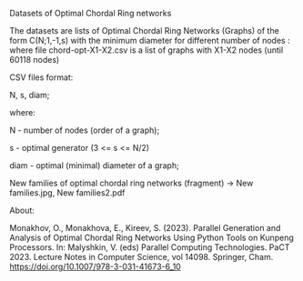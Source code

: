 Datasets of Optimal Chordal Ring networks

The datasets are lists of Optimal Chordal Ring Networks (Graphs) of the form C(N;1,-1,s) with the minimum diameter for different number of nodes : where file chord-opt-X1-X2.csv is a list of graphs with X1-X2 nodes (until 60118 nodes)

CSV files format:

N, s, diam;

where:

N - number of nodes (order of a graph);

s - optimal generator (3 <= s <= N/2)

diam - optimal (minimal) diameter of a graph;

New families of optimal chordal ring networks (fragment) -> New families.jpg, New families2.pdf

About:

 Monakhov, O., Monakhova, E., Kireev, S. (2023). Parallel Generation and Analysis of Optimal Chordal Ring Networks Using Python Tools on Kunpeng Processors. In: Malyshkin, V. (eds) Parallel Computing Technologies. PaCT 2023. Lecture Notes in Computer Science, vol 14098. Springer, Cham. https://doi.org/10.1007/978-3-031-41673-6_10


